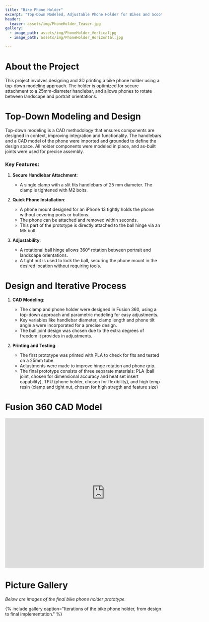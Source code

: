 ```yaml
---
title: "Bike Phone Holder"
excerpt: "Top-Down Modeled, Adjustable Phone Holder for Bikes and Scooters"
header:
  teaser: assets/img/PhoneHolder_Teaser.jpg
gallery:
  - image_path: assets/img/PhoneHolder_Verticaljpg
  - image_path: assets/img/PhoneHolder_Horizontal.jpg

---
```


# About the Project

This project involves designing and 3D printing a bike phone holder using a top-down modeling approach. The holder is optimized for secure attachment to a 25mm-diameter handlebar, and allows phones to rotate between landscape and portrait orientations.

# Top-Down Modeling and Design

Top-down modeling is a CAD methodology that ensures  components are designed in context, improving integration and functionality. The handlebars and a CAD model of the phone were imported and grounded to define the design space. All holder components were modeled in place, and as-built joints were used for precise assembly.

### Key Features:
1. **Secure Handlebar Attachment**:
   - A single clamp with a slit fits handlebars of 25 mm diameter. The clamp is tightened with M2 bolts.

2. **Quick Phone Installation**:
   - A phone mount designed for an iPhone 13 tightly holds the phone without covering ports or buttons.
   - The phone can be attached and removed within seconds.
   - This part of the prototype is directly attached to the ball hinge via an M5 bolt.

3. **Adjustability**:
   - A rotational ball hinge allows 360° rotation between portrait and landscape orientations.
   - A tight nut is used to lock the ball, securing the phone mount in the desired location without requiring tools.

# Design and Iterative Process

1. **CAD Modeling**:
   - The clamp and phone holder were designed in Fusion 360, using a top-down approach and parametric modeling for easy adjustments.
   - Key variables like handlebar diameter, clamp length and phone tilt angle a were incorporated for a precise design.
   - The ball joint design was chosen due to the extra degrees of freedom it provides in adjustments.

2. **Printing and Testing**:
   - The first prototype was printed with PLA to check for fits  and tested on a 25mm tube.
   - Adjustments were made to improve hinge rotation and phone grip.
   - The final prototype consists of three separate materials: PLA (ball joint, chosen for dimensional accuracy and heat set insert capability), TPU (phone holder, chosen for flexibility), and high temp resin (clamp and tight nut, chosen for high stregth and feature size)


# Fusion 360 CAD Model

<iframe src="https://vanderbilt643.autodesk360.com/shares/public/SH286ddQT78850c0d8a454b25e577f9993e7?mode=embed" width="640" height="480" allowfullscreen="true" webkitallowfullscreen="true" mozallowfullscreen="true"  frameborder="0"></iframe>

# Picture Gallery
*Below are images of the final bike phone holder prototype.*

{% include gallery caption="Iterations of the bike phone holder, from design to final implementation." %}
